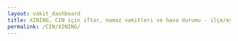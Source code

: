 ```yaml
---
layout: vakit_dashboard
title: XINING, CIN için iftar, namaz vakitleri ve hava durumu - ilçe/eyalet seç
permalink: /CIN/XINING/
---
```


<script type="text/javascript">
  var GLOBAL_COUNTRY = 'CIN';
  var GLOBAL_CITY = 'XINING';
  var GLOBAL_STATE = '';
  var lat = 72;
  var lon = 21;
</script>
